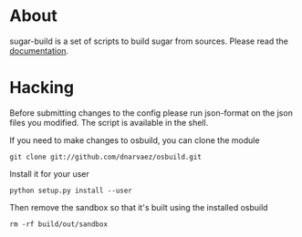 About
=====

sugar-build is a set of scripts to build sugar from sources. Please read the [documentation](http://developer.sugarlabs.org/dev-environment.md.html).

Hacking
=======

Before submitting changes to the config please run json-format on the json
files you modified. The script is available in the shell.

If you need to make changes to osbuild, you can clone the module

    git clone git://github.com/dnarvaez/osbuild.git

Install it for your user

    python setup.py install --user

Then remove the sandbox so that it's built using the installed osbuild

    rm -rf build/out/sandbox
